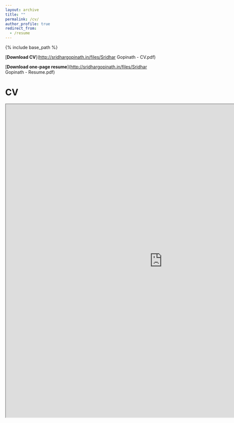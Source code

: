 ```yaml
---
layout: archive
title: ""
permalink: /cv/
author_profile: true
redirect_from:
  - /resume
---
```


{% include base_path %}

[**Download CV**](http://sridhargopinath.in/files/Sridhar Gopinath - CV.pdf)

[**Download one-page resume**](http://sridhargopinath.in/files/Sridhar Gopinath - Resume.pdf)

# CV

<iframe src="https://drive.google.com/viewerng/viewer?embedded=true&url=http://sridhargopinath.in/files/Sridhar Gopinath - CV.pdf" width="1000" height="1000"></iframe>
